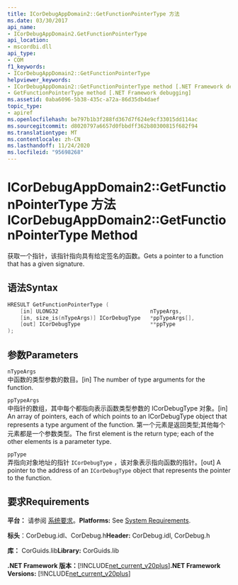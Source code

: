 ```yaml
---
title: ICorDebugAppDomain2::GetFunctionPointerType 方法
ms.date: 03/30/2017
api_name:
- ICorDebugAppDomain2.GetFunctionPointerType
api_location:
- mscordbi.dll
api_type:
- COM
f1_keywords:
- ICorDebugAppDomain2::GetFunctionPointerType
helpviewer_keywords:
- ICorDebugAppDomain2::GetFunctionPointerType method [.NET Framework debugging]
- GetFunctionPointerType method [.NET Framework debugging]
ms.assetid: 0aba6096-5b38-435c-a72a-86d35db4daef
topic_type:
- apiref
ms.openlocfilehash: be797b1b3f288fd367d7f624e9cf33015dd114ac
ms.sourcegitcommit: d8020797a6657d0fbbdff362b80300815f682f94
ms.translationtype: MT
ms.contentlocale: zh-CN
ms.lasthandoff: 11/24/2020
ms.locfileid: "95698268"
---
```

# <a name="icordebugappdomain2getfunctionpointertype-method"></a><span data-ttu-id="d7ba0-102">ICorDebugAppDomain2::GetFunctionPointerType 方法</span><span class="sxs-lookup"><span data-stu-id="d7ba0-102">ICorDebugAppDomain2::GetFunctionPointerType Method</span></span>

<span data-ttu-id="d7ba0-103">获取一个指针，该指针指向具有给定签名的函数。</span><span class="sxs-lookup"><span data-stu-id="d7ba0-103">Gets a pointer to a function that has a given signature.</span></span>  
  
## <a name="syntax"></a><span data-ttu-id="d7ba0-104">语法</span><span class="sxs-lookup"><span data-stu-id="d7ba0-104">Syntax</span></span>  
  
```cpp  
HRESULT GetFunctionPointerType (  
    [in] ULONG32                             nTypeArgs,  
    [in, size_is(nTypeArgs)] ICorDebugType   *ppTypeArgs[],  
    [out] ICorDebugType                      **ppType  
);  
```  
  
## <a name="parameters"></a><span data-ttu-id="d7ba0-105">参数</span><span class="sxs-lookup"><span data-stu-id="d7ba0-105">Parameters</span></span>  

 `nTypeArgs`  
 <span data-ttu-id="d7ba0-106">中函数的类型参数的数目。</span><span class="sxs-lookup"><span data-stu-id="d7ba0-106">[in] The number of type arguments for the function.</span></span>  
  
 `ppTypeArgs`  
 <span data-ttu-id="d7ba0-107">中指针的数组，其中每个都指向表示函数类型参数的 ICorDebugType 对象。</span><span class="sxs-lookup"><span data-stu-id="d7ba0-107">[in] An array of pointers, each of which points to an ICorDebugType object that represents a type argument of the function.</span></span> <span data-ttu-id="d7ba0-108">第一个元素是返回类型;其他每个元素都是一个参数类型。</span><span class="sxs-lookup"><span data-stu-id="d7ba0-108">The first element is the return type; each of the other elements is a parameter type.</span></span>  
  
 `ppType`  
 <span data-ttu-id="d7ba0-109">弄指向对象地址的指针 `ICorDebugType` ，该对象表示指向函数的指针。</span><span class="sxs-lookup"><span data-stu-id="d7ba0-109">[out] A pointer to the address of an `ICorDebugType` object that represents the pointer to the function.</span></span>  
  
## <a name="requirements"></a><span data-ttu-id="d7ba0-110">要求</span><span class="sxs-lookup"><span data-stu-id="d7ba0-110">Requirements</span></span>  

 <span data-ttu-id="d7ba0-111">**平台：** 请参阅 [系统要求](../../get-started/system-requirements.md)。</span><span class="sxs-lookup"><span data-stu-id="d7ba0-111">**Platforms:** See [System Requirements](../../get-started/system-requirements.md).</span></span>  
  
 <span data-ttu-id="d7ba0-112">**标头**：CorDebug.idl、CorDebug.h</span><span class="sxs-lookup"><span data-stu-id="d7ba0-112">**Header:** CorDebug.idl, CorDebug.h</span></span>  
  
 <span data-ttu-id="d7ba0-113">**库：** CorGuids.lib</span><span class="sxs-lookup"><span data-stu-id="d7ba0-113">**Library:** CorGuids.lib</span></span>  
  
 <span data-ttu-id="d7ba0-114">**.NET Framework 版本：**[!INCLUDE[net_current_v20plus](../../../../includes/net-current-v20plus-md.md)]</span><span class="sxs-lookup"><span data-stu-id="d7ba0-114">**.NET Framework Versions:** [!INCLUDE[net_current_v20plus](../../../../includes/net-current-v20plus-md.md)]</span></span>
